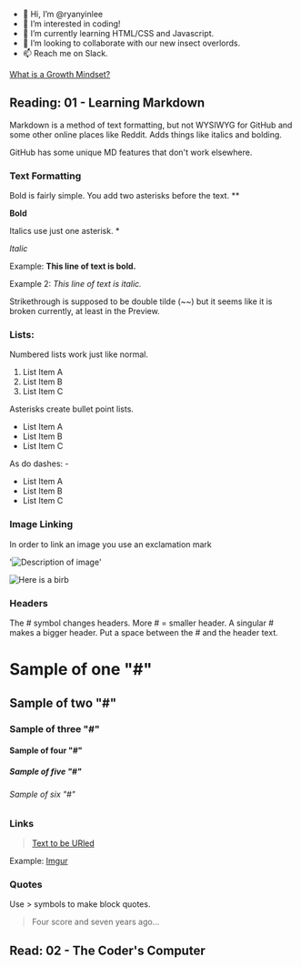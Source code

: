 - 👋 Hi, I’m @ryanyinlee
- 👀 I’m interested in coding!
- 🌱 I’m currently learning HTML/CSS and Javascript.
- 💞️ I’m looking to collaborate with our new insect overlords.
- 📫 Reach me on Slack.

[What is a Growth Mindset?](growthmindset.md)


## Reading: 01 - Learning Markdown

Markdown is a method of text formatting, but not WYSIWYG for GitHub and some other online places like Reddit. Adds things like italics and bolding.

GitHub has some unique MD features that don't work elsewhere.

### Text Formatting

Bold is fairly simple. You add two asterisks before the text. **

**Bold**

Italics use just one asterisk. * 

*Italic*

Example: **This line of text is bold.**

Example 2: *This line of text is italic.*

Strikethrough is supposed to be double tilde (~~) but it seems like it is broken currently, at least in the Preview.

### Lists:

Numbered lists work just like normal.

1. List Item A
2. List Item B
3. List Item C

Asterisks create bullet point lists.

* List Item A
* List Item B
* List Item C

As do dashes: -
- List Item A
- List Item B
- List Item C

### Image Linking

In order to link an image you use an exclamation mark

'![Description of image](link_to_image.jpeg)'

![Here is a birb](https://i.imgur.com/rLua5JM.jpeg)

### Headers

The # symbol changes headers. More # = smaller header. A singular # makes a bigger header. Put a space between the # and the header text.

# Sample of one "#"
## Sample of two "#"
### Sample of three "#"
#### Sample of four "#"
##### Sample of five "#"
###### Sample of six "#"

### Links

> [Text to be URled](URL)

Example: [Imgur](https://www.imgur.com)

### Quotes

Use > symbols to make block quotes.

> Four score and seven years ago...

## Read: 02 - The Coder's Computer



<!---
ryanyinlee/ryanyinlee is a ✨ special ✨ repository because its `README.md` (this file) appears on your GitHub profile.
You can click the Preview link to take a look at your changes.
--->
